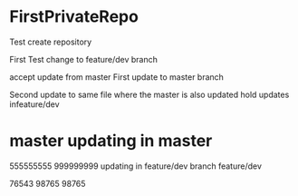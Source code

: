 # FirstPrivateRepo
Test create repository

First Test change to feature/dev branch

accept update from master
First update to master branch

Second update to same file where the master is also updated
hold updates infeature/dev

master
updating in master
=======
555555555
999999999
updating in feature/dev branch
feature/dev

76543
98765
98765
